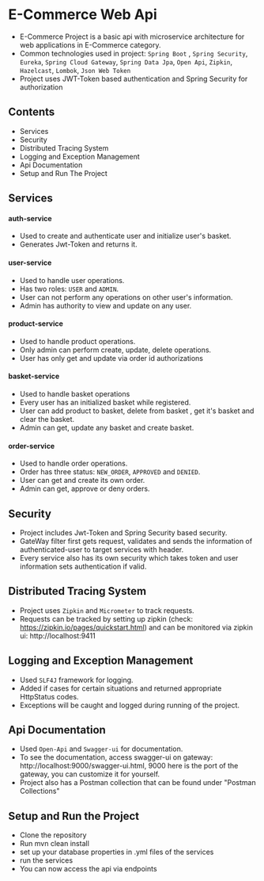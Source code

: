 # E-Commerce Web Api 
- E-Commerce Project is a basic api with microservice architecture for web applications in E-Commerce category.
- Common technologies used in project: ```Spring Boot``` , ```Spring Security```, ```Eureka```, ```Spring Cloud Gateway```, ```Spring Data Jpa```, ```Open Api```, ```Zipkin```, ```Hazelcast```, ```Lombok```, ```Json Web Token```
- Project uses JWT-Token based authentication and Spring Security for authorization
## Contents
- Services
- Security
- Distributed Tracing System
- Logging and Exception Management
- Api Documentation 
- Setup and Run The Project
## Services
#### auth-service
- Used to create and authenticate user and initialize user's basket.
- Generates Jwt-Token and returns it.
#### user-service
- Used to handle user operations.
- Has two roles: ```USER``` and ```ADMIN```.
- User can not perform any operations on other user's information.
- Admin has authority to view and update on any user.
#### product-service
- Used to handle product operations.
- Only admin can perform create, update, delete operations.
- User has only get and update via order id authorizations
#### basket-service
- Used to handle basket operations
- Every user has an initialized basket while registered.
- User can add product to basket, delete from basket , get it's basket and clear the basket.
- Admin can get, update any basket and create basket.
#### order-service
- Used to handle order operations.
- Order has three status: ```NEW_ORDER```, ```APPROVED``` and ```DENIED```.
- User can get and create its own order.
- Admin can get, approve or deny orders.
## Security
- Project includes Jwt-Token and Spring Security based security.
- GateWay filter first gets request, validates and sends the information of authenticated-user to target services with header.
- Every service also has its own security which takes token and user information sets authentication if valid.
## Distributed Tracing System
- Project uses ```Zipkin``` and ```Micrometer``` to track requests.
- Requests can be tracked by setting up zipkin (check: https://zipkin.io/pages/quickstart.html) and can be monitored via zipkin ui: http://localhost:9411
## Logging and Exception Management
- Used ```SLF4J``` framework for logging.
- Added if cases for certain situations and returned appropriate HttpStatus codes.
- Exceptions will be caught and logged during running of the project.
## Api Documentation
- Used ```Open-Api``` and ```Swagger-ui``` for documentation.
- To see the documentation, access swagger-ui on gateway: http://localhost:9000/swagger-ui.html, 9000 here is the port of the gateway, you can customize it for yourself.
- Project also has a Postman collection that can be found under "Postman Collections"
## Setup and Run the Project
- Clone the repository 
- Run mvn clean install 
- set up your database properties in .yml files of the services
- run the services 
- You can now access the api via endpoints
